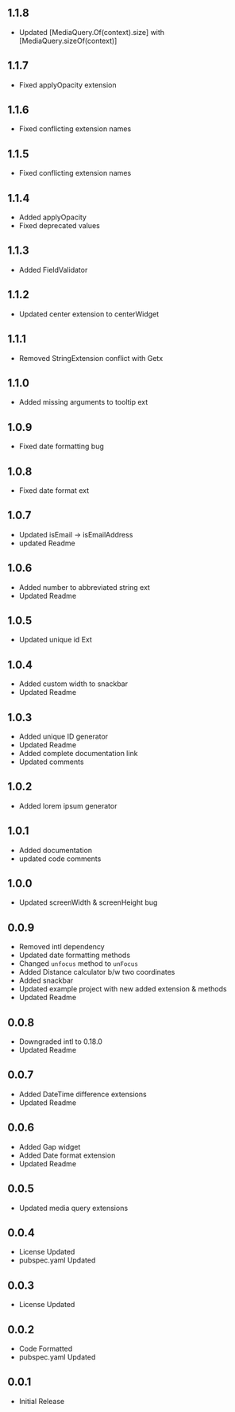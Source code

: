 ## 1.1.8

- Updated [MediaQuery.Of(context).size] with [MediaQuery.sizeOf(context)]

## 1.1.7

- Fixed applyOpacity extension

## 1.1.6

- Fixed conflicting extension names

## 1.1.5

- Fixed conflicting extension names

## 1.1.4

- Added applyOpacity
- Fixed deprecated values

## 1.1.3

- Added FieldValidator

## 1.1.2

- Updated center extension to centerWidget

## 1.1.1

- Removed StringExtension conflict with Getx

## 1.1.0

- Added missing arguments to tooltip ext

## 1.0.9

- Fixed date formatting bug

## 1.0.8

- Fixed date format ext

## 1.0.7

- Updated isEmail -> isEmailAddress
- updated Readme

## 1.0.6

- Added number to abbreviated string ext
- Updated Readme

## 1.0.5

- Updated unique id Ext

## 1.0.4

- Added custom width to snackbar
- Updated Readme

## 1.0.3

- Added unique ID generator
- Updated Readme
- Added complete documentation link
- Updated comments

## 1.0.2

- Added lorem ipsum generator


## 1.0.1

- Added documentation
- updated code comments


## 1.0.0

- Updated screenWidth & screenHeight bug


## 0.0.9

- Removed intl dependency
- Updated date formatting methods
- Changed `unfocus` method to `unFocus`
- Added Distance calculator b/w two coordinates
- Added snackbar
- Updated example project with new added extension & methods
- Updated Readme


## 0.0.8

- Downgraded intl to 0.18.0
- Updated Readme


## 0.0.7

- Added DateTime difference extensions
- Updated Readme


## 0.0.6

- Added Gap widget
- Added Date format extension
- Updated Readme


## 0.0.5

- Updated media query extensions


## 0.0.4

- License Updated
- pubspec.yaml Updated


## 0.0.3

- License Updated


## 0.0.2

- Code Formatted
- pubspec.yaml Updated


## 0.0.1

- Initial Release
